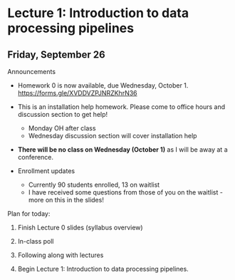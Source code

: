 # Lecture 1: Introduction to data processing pipelines

## Friday, September 26

Announcements

- Homework 0 is now available, due Wednesday, October 1.
https://forms.gle/XVDDVZPJNRZKhrN36

- This is an installation help homework. Please come to office hours and
  discussion section to get help!
  + Monday OH after class
  + Wednesday discussion section will cover installation help

- **There will be no class on Wednesday (October 1)** as I will be away at a conference.

- Enrollment updates
  + Currently 90 students enrolled, 13 on waitlist
  + I have received some questions from those of you on the waitlist - more on this in the slides!

Plan for today:

1. Finish Lecture 0 slides (syllabus overview)

2. In-class poll

3. Following along with lectures

4. Begin Lecture 1: Introduction to data processing pipelines.
